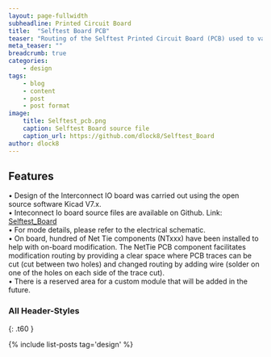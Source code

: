 ```yaml
---
layout: page-fullwidth
subheadline: Printed Circuit Board
title:  "Selftest Board PCB"
teaser: "Routing of the Selftest Printed Circuit Board (PCB) used to validate First TestStation"
meta_teaser: ""
breadcrumb: true
categories:
    - design
tags:
    - blog
    - content
    - post
    - post format
image:
    title: Selftest_pcb.png
    caption: Selftest Board source file
    caption_url: https://github.com/dlock8/Selftest_Board
author: dlock8
---
```

## Features

•	 Design of the Interconnect IO board was carried out using the open source software Kicad V7.x. <br>
•	 Inteconnect Io board source files are available on Github. Link: <a href= "https://github.com/dlock8/Selftest_Board">Selftest_Board</a><br>
•	 For mode details, please refer to the electrical schematic.<br>
•	 On board, hundred of Net Tie components (NTxxx) have been installed to help with on-board modification. The NetTie PCB component facilitates modification routing by providing a clear space where PCB traces can be cut (cut between two holes) and changed routing by adding wire (solder on one of the holes on each side of the trace cut).<br>
•	 There is a reserved area for a custom module that will be added in the future.<br>

### All Header-Styles 
{: .t60 }

{% include list-posts tag='design' %}
